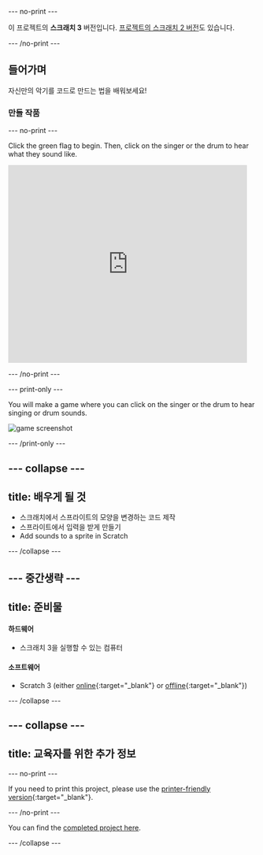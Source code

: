 \--- no-print \---

이 프로젝트의 **스크래치 3** 버전입니다. [프로젝트의 스크래치 2 버전](https://projects.raspberrypi.org/en/projects/rock-band-scratch2)도 있습니다.

\--- /no-print \---

## 들어가며

자신만의 악기를 코드로 만드는 법을 배워보세요!

### 만들 작품

\--- no-print \---

Click the green flag to begin. Then, click on the singer or the drum to hear what they sound like.

<div class="scratch-preview">
  <iframe allowtransparency="true" width="485" height="402" src="https://scratch.mit.edu/projects/embed/276872220/?autostart=false" frameborder="0" scrolling="no"></iframe>
</div>

\--- /no-print \---

\--- print-only \---

You will make a game where you can click on the singer or the drum to hear singing or drum sounds.

![game screenshot](images/demo.png)

\--- /print-only \---

## \--- collapse \---

## title: 배우게 될 것

+ 스크래치에서 스프라이트의 모양을 변경하는 코드 제작
+ 스프라이트에서 입력을 받게 만들기
+ Add sounds to a sprite in Scratch

\--- /collapse \---

## \--- 중간생략 \---

## title: 준비물

#### 하드웨어

+ 스크래치 3을 실행할 수 있는 컴퓨터

#### 소프트웨어

+ Scratch 3 (either [online](https://rpf.io/scratchon){:target="_blank"} or [offline](https://rpf.io/scratchoff){:target="_blank"})

\--- /collapse \---

## \--- collapse \---

## title: 교육자를 위한 추가 정보

\--- no-print \---

If you need to print this project, please use the [printer-friendly version](https://projects.raspberrypi.org/en/projects/rock-band/print){:target="_blank"}.

\--- /no-print \---

You can find the [completed project here](https://rpf.io/p/en/rock-band-get).

\--- /collapse \---